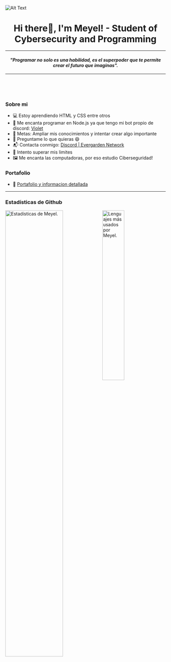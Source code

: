 ![Alt Text](https://imgur.com/qOoswB2.gif)

<div id="header" align="center">
	<h1 align="center"><b>Hi there👋, I'm Meyel! - Student of Cybersecurity and Programming</b></h1>
</div>

---

<p>
  <h4 align="center"><b><i>"Programar no solo es una habilidad, es el superpoder que te permite crear el futuro que imaginas".</i></b></h4>
</p>

---

<p align="center">
<br>
</p>

<br>

### Sobre mi

- 💻 Estoy aprendiendo HTML y CSS entre otros
- 🔭 Me encanta programar en Node.js ya que tengo mi bot propio de discord: [Violet](https://violetevergardenbot.github.io/)
- 🥅 Metas: Ampliar mis conocimientos y intentar crear algo importante
- 💬 Preguntame lo que quieras :smile:
- 📬 Contacta conmigo: [Discord | Evergarden Network](https://discord.gg/sRbsCKTpDU)
- 🧗 Intento superar mis limites
- 🖼 Me encanta las computadoras, por eso estudio Ciberseguridad!

### Portafolio

- 📝 [Portafolio y informacion detallada](https://mcordob.github.io/)
  <br>

---

### Estadísticas de Github

<img align="left" src="https://github-readme-stats.vercel.app/api?username=mcordob&&show_icons=true&include_all_commits=true&title_color=fff&icon_color=79ff97&text_color=efefef&bg_color=24292e" alt="Estadísticas de Meyel." width="60%">
  
<img src="https://github-readme-stats.vercel.app/api/top-langs/?username=mcordob&show_icons=true&hide_border=true&theme=radical" width="37%" alt="Lenguajes más usados por Meyel.">
